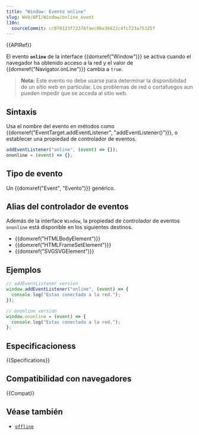 ```yaml
---
title: "Window: Evento online"
slug: Web/API/Window/online_event
l10n:
  sourceCommit: cc070123f72376faec06e36622c4fc723a75325f
---
```


{{APIRef}}

El evento **`online`** de la interface {{domxref("Window")}} se activa cuando el navegador ha obtenido acceso a la red y el valor de {{domxref("Navigator.onLine")}} cambia a `true`.

> **Nota:** Este evento no debe usarse para determinar la disponibilidad de un sitio web en particular. Los problemas de red o cortafuegos aun pueden impedir que se acceda al sitio web.

## Sintaxis

Usa el nombre del evento en métodos como {{domxref("EventTarget.addEventListener", "addEventListener()")}}, o establecer una propiedad de controlador de eventos.

```js
addEventListener("online", (event) => {});
ononline = (event) => {};
```

## Tipo de evento

Un {{domxref("Event", "Evento")}} genérico.

## Alias del controlador de eventos

Además de la interface `Window`, la propiedad de controlador de eventos `ononline` está disponible en los siguientes destinos.

- {{domxref("HTMLBodyElement")}}
- {{domxref("HTMLFrameSetElement")}}
- {{domxref("SVGSVGElement")}}

## Ejemplos

```js
// addEventListener version
window.addEventListener("online", (event) => {
  console.log("Estas conectado a la red.");
});

// ononline version
window.ononline = (event) => {
  console.log("Estas conectado a la red.");
};
```

## Especificacioness

{{Specifications}}

## Compatibilidad con navegadores

{{Compat}}

## Véase también

- [`offline`](/es/docs/Web/API/Window/offline_event)
